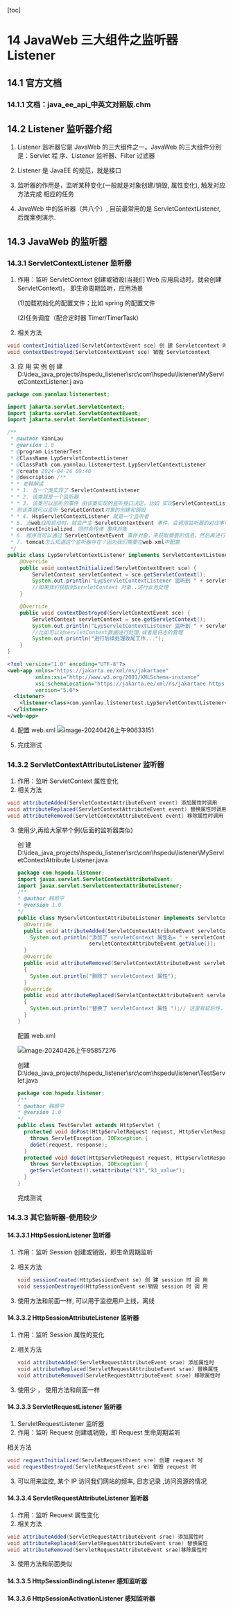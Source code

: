 [toc]

# 14 JavaWeb 三大组件之监听器 Listener 

## 14.1 官方文档 

### 14.1.1 文档：java_ee_api_中英文对照版.chm 

## 14.2 Listener 监听器介绍 

1. Listener 监听器它是 JavaWeb 的三大组件之一。JavaWeb 的三大组件分别是：Servlet 程 序、Listener 监听器、Filter 过滤器
2. Listener 是 JavaEE 的规范，就是接口
3. 监听器的作用是，监听某种变化(一般就是对象创建/销毁, 属性变化), 触发对应方法完成 相应的任务

4. JavaWeb 中的监听器（共八个）, 目前最常用的是 ServletContextListener,  后面案例演示.

## 14.3 JavaWeb 的监听器

### 14.3.1 ServletContextListener 监听器

1. 作用：监听 ServletContext 创建或销毁(当我们 Web 应用启动时，就会创建 ServletContext)， 即生命周期监听，应用场景

   (1)加载初始化的配置文件；比如 spring 的配置文件 

   (2)任务调度（配合定时器 Timer/TimerTask)

2.  相关方法

```java
void contextInitialized(ServletContextEvent sce) 创 建 Servletcontext 时 触 发 
void contextDestroyed(ServletContextEvent sce) 销毁 Servletcontext
```

3. 应 用 实 例 创 建D:\idea_java_projects\hspedu_listener\src\com\hspedu\listener\MyServletContextListener.j ava

```java
package com.yannlau.listenertest;

import jakarta.servlet.ServletContext;
import jakarta.servlet.ServletContextEvent;
import jakarta.servlet.ServletContextListener;

/**
 * @author YannLau
 * @version 1.0
 * @program ListenerTest
 * @ClassName LypServletContextListener
 * @ClassPath com.yannlau.listenertest.LypServletContextListener
 * @create 2024-04-26 09:40
 * @description /**
 * * 老韩解读
 * * 1. 当一个类实现了 ServletContextListener
 * * 2. 该类就是一个监听器
 * * 3. 该类可以监听的事件 由该类实现的监听接口决定，比如 实现ServletContextListener
 * 则该类就可以监听 ServLetContext对象的创建和銷毁
 * * 4. HspServletContextListener 就是一个监听者
 * 5. 当web应用启动时，就会产生 ServletContextEvent 事件，会调用监听器的对应事件处理方法
 * contextInitialized，同时会传递 事件对象
 * 6. 程序员可以通过 ServletContextEvent 事件对象，来获取需要的信息，然后再进行业务处理
 * 7. tomcat怎么知道这个监听器存在？因为我们需要在web.xml中配置
 */
public class LypServletContextListener implements ServletContextListener {
    @Override
    public void contextInitialized(ServletContextEvent sce) {
        ServletContext servletContext = sce.getServletContext();
        System.out.println("LypServletContextListener 监听到 " + servletContext + " contextInitialized");
        //如果我们获取到ServletContext 对象..进行业务处理
    }

    @Override
    public void contextDestroyed(ServletContextEvent sce) {
        ServletContext servletContext = sce.getServletContext();
        System.out.println("LypServletContextListener 监听到 " + servletContext + " contextDestroyed");
        //比如可以对servletContext数据迸行处理,或者是日志的管理
        System.out.println("进行后续处理收尾工作...");
    }
}
```

```xml
<?xml version="1.0" encoding="UTF-8"?>
<web-app xmlns="https://jakarta.ee/xml/ns/jakartaee"
         xmlns:xsi="http://www.w3.org/2001/XMLSchema-instance"
         xsi:schemaLocation="https://jakarta.ee/xml/ns/jakartaee https://jakarta.ee/xml/ns/jakartaee/web-app_5_0.xsd"
         version="5.0">
  <listener>
    <listener-class>com.yannlau.listenertest.LypServletContextListener</listener-class>
  </listener>
</web-app>
```

4. 配置 web.xml
   ![image-20240426上午90633151](/Users/yannlau/Documents/JavaSet/Java韩顺平/2.JavaWeb/assets/image-20240426上午90633151.png)

5. 完成测试

### 14.3.2 ServletContextAttributeListener 监听器

1. 作用：监听 ServletContext 属性变化
2. 相关方法

```java
void attributeAdded(ServletContextAttributeEvent event) 添加属性时调用
void attributeReplaced(ServletContextAttributeEvent event) 替换属性时调用
void attributeRemoved(ServletContextAttributeEvent event) 移除属性时调用
```

3. 使用少,再给大家举个例(后面的监听器类似)

   创 建D:\idea_java_projects\hspedu_listener\src\com\hspedu\listener\MyServletContextAttribute Listener.java

   ```java
   package com.hspedu.listener;
   import javax.servlet.ServletContextAttributeEvent;
   import javax.servlet.ServletContextAttributeListener;
   /**
   * @author 韩顺平
   * @version 1.0
   */
   public class MyServletContextAttributeListener implements ServletContextAttributeListener {
     @Override
     public void attributeAdded(ServletContextAttributeEvent servletContextAttributeEvent) {
       System.out.println("添加了 servletContext 属性名= " + servletContextAttributeEvent.getName() + " 属 性 值 =" +
                          servletContextAttributeEvent.getValue());
     }
     @Override
     public void attributeRemoved(ServletContextAttributeEvent servletContextAttributeEvent)
     {
       System.out.println("删除了 servletContext 属性");
     }
     @Override
     public void attributeReplaced(ServletContextAttributeEvent servletContextAttributeEvent)
     {
       System.out.println("替换了 servletContext 属性 ");// 这里有延后性，如果你打印属性的话会发现是替换之前的内容
     }
   }
   ```

   配置 web.xml

   ![image-20240426上午95857276](/Users/yannlau/Documents/JavaSet/Java韩顺平/2.JavaWeb/assets/image-20240426上午95857276.png)

   创建 D:\idea_java_projects\hspedu_listener\src\com\hspedu\listener\TestServlet.java

   ```java
   package com.hspedu.listener;
   /**
   * @author 韩顺平
   * @version 1.0
   */
   public class TestServlet extends HttpServlet {
     protected void doPost(HttpServletRequest request, HttpServletResponse response)
       throws ServletException, IOException {
       doGet(request, response);
     }
     protected void doGet(HttpServletRequest request, HttpServletResponse response)
       throws ServletException, IOException {
       getServletContext().setAttribute("k1","k1_value");
     }
   }
   ```

   完成测试

### 14.3.3 其它监听器-使用较少

#### 14.3.3.1 HttpSessionListener 监听器

1. 作用：监听 Session 创建或销毁，即生命周期监听

2. 相关方法

   ```java
   void sessionCreated(HttpSessionEvent se) 创 建 session 时 调 用 
   void sessionDestroyed(HttpSessionEvent se)销毁 session 时 调 用
   ```

3. 使用方法和前面一样, 可以用于监控用户上线，离线

#### 14.3.3.2 HttpSessionAttributeListener 监听器

1. 作用：监听 Session 属性的变化

2. 相关方法

   ```java
   void attributeAdded(ServletRequestAttributeEvent srae) 添加属性时
   void attributeReplaced(ServletRequestAttributeEvent srae) 替换属性
   void attributeRemoved(ServletRequestAttributeEvent srae) 移除属性时
   ```

3. 使用少 ， 使用方法和前面一样

#### 14.3.3.3 ServletRequestListener 监听器

1. ServletRequestListener 监听器
2. 作用：监听 Request 创建或销毁，即 Request 生命周期监听

相关方法

```java
void requestInitialized(ServletRequestEvent sre) 创建 request 时
void requestDestroyed(ServletRequestEvent sre) 销毁 request 时
```

3. 可以用来监控, 某个 IP 访问我们网站的频率, 日志记录 ,访问资源的情况

#### 14.3.3.4 ServletRequestAttributeListener 监听器

1. 作用：监听 Request 属性变化
2. 相关方法

```java
void attributeAdded(ServletRequestAttributeEvent srae) 添加属性时
void attributeReplaced(ServletRequestAttributeEvent srae) 替换属性
void attributeRemoved(ServletRequestAttributeEvent srae)移除属性时
```

3. 使用方法和前面类似

#### 14.3.3.5 HttpSessionBindingListener 感知监听器 

#### 14.3.3.6 HttpSessionActivationListener 感知监听器